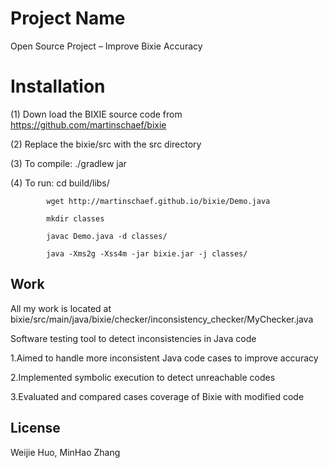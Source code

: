 # Project Name

Open Source Project – Improve Bixie Accuracy

# Installation

(1) Down load the BIXIE source code from https://github.com/martinschaef/bixie

(2) Replace the bixie/src with the src directory

(3) To compile: ./gradlew jar

(4) To run: 
			cd build/libs/

			wget http://martinschaef.github.io/bixie/Demo.java

			mkdir classes

			javac Demo.java -d classes/

			java -Xms2g -Xss4m -jar bixie.jar -j classes/

## Work

All my work is located at bixie/src/main/java/bixie/checker/inconsistency_checker/MyChecker.java

Software testing tool to detect inconsistencies in Java code

1.Aimed to handle more inconsistent Java code cases to improve accuracy

2.Implemented symbolic execution to detect unreachable codes

3.Evaluated and compared cases coverage of Bixie with modified code

## License

Weijie Huo, MinHao Zhang